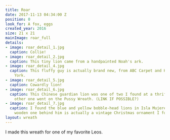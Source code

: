 ```yaml
---
title: Roar
date: 2017-11-13 04:34:00 Z
position: 0
look_for: A fox, eggs
created_year: 2016
size: 21 x 21
mainImage: roar_full
details:
- image: roar_detail_1.jpg
  caption: Collie!
- image: roar_detail_2.jpg
  caption: This tiny lion came from a handpainted Noah's ark.
- image: roar_detail_4.jpg
  caption: This fluffy guy is actually brand new, from ABC Carpet and Home in New
    York.
- image: roar_detail_5.jpg
  caption: Cowardly lion!
- image: roar_detail_6.jpg
  caption: This Chinese guardian lion was one of two I found at a thrift store. The
    other one went on the Pussy Wreath. (LINK IF POSSIBLE?)
- image: roar_detail_7.jpg
  caption: I found the blue and yellow bobble-head lions in Isla Mujeres. The painted
    wooden one behind him is actually a vintage Christmas ornament I found in Warrenton.
layout: wreath
---
```


I made this wreath for one of my favorite Leos.
